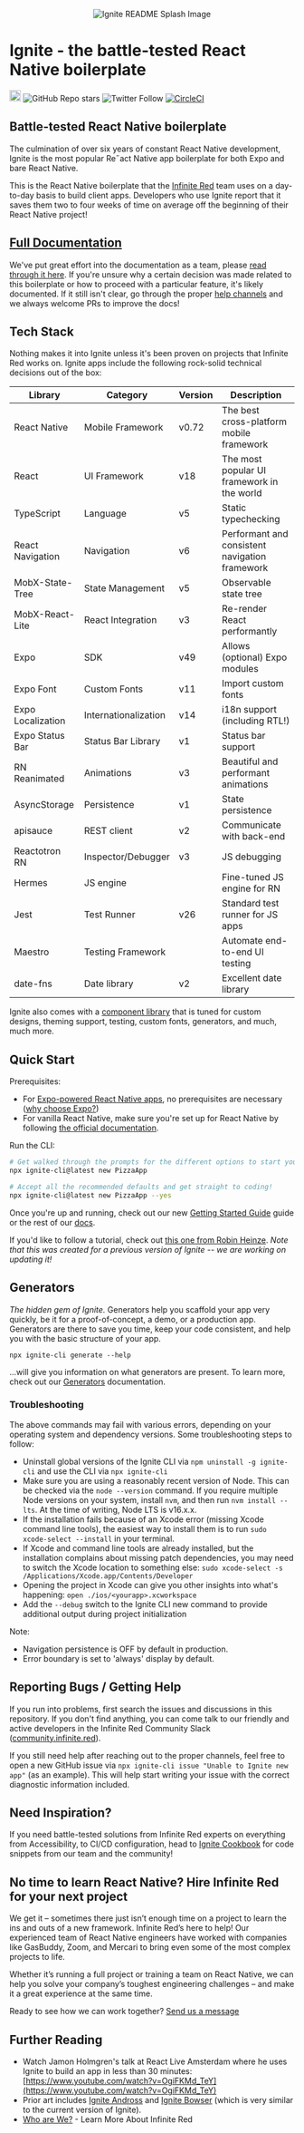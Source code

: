 <p align="center"><img src="https://user-images.githubusercontent.com/1479215/206780298-2b98221d-9c57-4cd3-866a-cf85ec1ddd9e.jpg" alt="Ignite README Splash Image" /></p>

# Ignite - the battle-tested React Native boilerplate

<a href="https://badge.fury.io/js/ignite-cli" target="_blank"><img src="https://badge.fury.io/js/ignite-cli.svg" alt="npm version" height="20"></a>
![GitHub Repo stars](https://img.shields.io/github/stars/infinitered/ignite)
![Twitter Follow](https://img.shields.io/twitter/follow/ir_ignite)
[![CircleCI](https://dl.circleci.com/status-badge/img/gh/infinitered/ignite/tree/master.svg?style=svg)](https://dl.circleci.com/status-badge/redirect/gh/infinitered/ignite/tree/master)

## Battle-tested React Native boilerplate

The culmination of over six years of constant React Native development, Ignite is the most popular Re˝act Native app boilerplate for both Expo and bare React Native.

This is the React Native boilerplate that the [Infinite Red](https://infinite.red) team uses on a day-to-day basis to build client apps. Developers who use Ignite report that it saves them two to four weeks of time on average off the beginning of their React Native project!

## [Full Documentation](https://github.com/infinitered/ignite/blob/master/docs)

We've put great effort into the documentation as a team, please [read through it here](https://github.com/infinitered/ignite/blob/master/docs). If you're unsure why a certain decision was made related to this boilerplate or how to proceed with a particular feature, it's likely documented. If it still isn't clear, go through the proper [help channels](#reporting-bugs--getting-help) and we always welcome PRs to improve the docs!

## Tech Stack

Nothing makes it into Ignite unless it's been proven on projects that Infinite Red works on. Ignite apps include the following rock-solid technical decisions out of the box:

| Library           | Category             | Version | Description                                    |
| ----------------- | -------------------- | ------- | ---------------------------------------------- |
| React Native      | Mobile Framework     | v0.72   | The best cross-platform mobile framework       |
| React             | UI Framework         | v18     | The most popular UI framework in the world     |
| TypeScript        | Language             | v5      | Static typechecking                            |
| React Navigation  | Navigation           | v6      | Performant and consistent navigation framework |
| MobX-State-Tree   | State Management     | v5      | Observable state tree                          |
| MobX-React-Lite   | React Integration    | v3      | Re-render React performantly                   |
| Expo              | SDK                  | v49     | Allows (optional) Expo modules                 |
| Expo Font         | Custom Fonts         | v11     | Import custom fonts                            |
| Expo Localization | Internationalization | v14     | i18n support (including RTL!)                  |
| Expo Status Bar   | Status Bar Library   | v1      | Status bar support                             |
| RN Reanimated     | Animations           | v3      | Beautiful and performant animations            |
| AsyncStorage      | Persistence          | v1      | State persistence                              |
| apisauce          | REST client          | v2      | Communicate with back-end                      |
| Reactotron RN     | Inspector/Debugger   | v3      | JS debugging                                   |
| Hermes            | JS engine            |         | Fine-tuned JS engine for RN                    |
| Jest              | Test Runner          | v26     | Standard test runner for JS apps               |
| Maestro           | Testing Framework    |         | Automate end-to-end UI testing                 |
| date-fns          | Date library         | v2      | Excellent date library                         |

Ignite also comes with a [component library](https://github.com/infinitered/ignite/blob/master/docs/Components.md) that is tuned for custom designs, theming support, testing, custom fonts, generators, and much, much more.

## Quick Start

Prerequisites:

- For [Expo-powered React Native apps](https://expo.io/), no prerequisites are necessary ([why choose Expo?](https://medium.com/@adhithiravi/building-react-native-apps-expo-or-not-d49770d1f5b8))
- For vanilla React Native, make sure you're set up for React Native by following [the official documentation](https://reactnative.dev/docs/environment-setup).

Run the CLI:

```bash
# Get walked through the prompts for the different options to start your new app
npx ignite-cli@latest new PizzaApp

# Accept all the recommended defaults and get straight to coding!
npx ignite-cli@latest new PizzaApp --yes
```

Once you're up and running, check out our new [Getting Started Guide](https://github.com/infinitered/ignite/blob/master/docs/Guide.md) guide or the rest of our [docs](https://github.com/infinitered/ignite/blob/master/docs).

If you'd like to follow a tutorial, check out [this one from Robin Heinze](https://shift.infinite.red/creating-a-trivia-app-with-ignite-bowser-part-1-1987cc6e93a1). _Note that this was created for a previous version of Ignite -- we are working on updating it!_

## Generators

_The hidden gem of Ignite._ Generators help you scaffold your app very quickly, be it for a proof-of-concept, a demo, or a production app. Generators are there to save you time, keep your code consistent, and help you with the basic structure of your app.

```
npx ignite-cli generate --help
```

...will give you information on what generators are present. To learn more, check out our [Generators](https://github.com/infinitered/ignite/blob/master/docs/Generators.md) documentation.

### Troubleshooting

The above commands may fail with various errors, depending on your operating system and dependency versions. Some troubleshooting steps to follow:

- Uninstall global versions of the Ignite CLI via `npm uninstall -g ignite-cli` and use the CLI via `npx ignite-cli`
- Make sure you are using a reasonably recent version of Node. This can be checked via the `node --version` command. If you require multiple Node versions on your system, install `nvm`, and then run `nvm install --lts`. At the time of writing, Node LTS is v16.x.x.
- If the installation fails because of an Xcode error (missing Xcode command line tools), the easiest way to install them is to run `sudo xcode-select --install` in your terminal.
- If Xcode and command line tools are already installed, but the installation complains about missing patch dependencies, you may need to switch the Xcode location to something else: `sudo xcode-select -s /Applications/Xcode.app/Contents/Developer`
- Opening the project in Xcode can give you other insights into what's happening: `open ./ios/<yourapp>.xcworkspace`
- Add the `--debug` switch to the Ignite CLI new command to provide additional output during project initialization

Note:

- Navigation persistence is OFF by default in production.
- Error boundary is set to 'always' display by default.

## Reporting Bugs / Getting Help

If you run into problems, first search the issues and discussions in this repository. If you don't find anything, you can come talk to our friendly and active developers in the Infinite Red Community Slack ([community.infinite.red](http://community.infinite.red)).

If you still need help after reaching out to the proper channels, feel free to open a new GitHub issue via `npx ignite-cli issue "Unable to Ignite new app"` (as an example). This will help start writing your issue with the correct diagnostic information included.

## Need Inspiration?

If you need battle-tested solutions from Infinite Red experts on everything from Accessibility, to CI/CD configuration, head to [Ignite Cookbook](https://ignitecookbook.com) for code snippets from our team and the community!

## No time to learn React Native? Hire Infinite Red for your next project

We get it – sometimes there just isn’t enough time on a project to learn the ins and outs of a new framework. Infinite Red’s here to help! Our experienced team of React Native engineers have worked with companies like GasBuddy, Zoom, and Mercari to bring even some of the most complex projects to life.

Whether it’s running a full project or training a team on React Native, we can help you solve your company’s toughest engineering challenges – and make it a great experience at the same time.

Ready to see how we can work together? [Send us a message](mailto:hello@infinite.red)

## Further Reading

- Watch Jamon Holmgren's talk at React Live Amsterdam where he uses Ignite to build an app in less than 30 minutes: [https://www.youtube.com/watch?v=OgiFKMd_TeY](https://www.youtube.com/watch?v=OgiFKMd_TeY)
- Prior art includes [Ignite Andross](https://github.com/infinitered/ignite-andross) and [Ignite Bowser](https://github.com/infinitered/ignite-bowser) (which is very similar to the current version of Ignite).
- [Who are We?](https://infinite.red) - Learn More About Infinite Red
